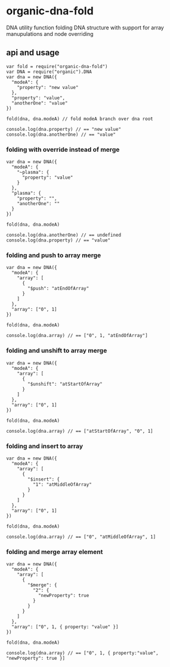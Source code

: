 # organic-dna-fold

DNA utility function folding DNA structure with support for array manupulations and node overriding

## api and usage

    var fold = require("organic-dna-fold")
    var DNA = require("organic").DNA
    var dna = new DNA({
      "modeA": {
        "property": "new value"
      },
      "property": "value",
      "anotherOne": "value"
    })

    fold(dna, dna.modeA) // fold modeA branch over dna root

    console.log(dna.property) // == "new value"
    console.log(dna.anotherOne) // == "value"

### folding with override instead of merge

    var dna = new DNA({
      "modeA": {
        "~plasma": {
          "property": "value"
        }
      },
      "plasma": {
        "property": "",
        "anotherOne": ""
      }
    })

    fold(dna, dna.modeA)

    console.log(dna.anotherOne) // == undefined
    console.log(dna.property) // == "value"

### folding and push to array merge

    var dna = new DNA({
      "modeA": {
        "array": [
          {
            "$push": "atEndOfArray"
          }
        ]
      },
      "array": ["0", 1]
    })

    fold(dna, dna.modeA)

    console.log(dna.array) // == ["0", 1, "atEndOfArray"]

### folding and unshift to array merge

    var dna = new DNA({
      "modeA": {
        "array": [
          {
            "$unshift": "atStartOfArray"
          }
        ]
      },
      "array": ["0", 1]
    })

    fold(dna, dna.modeA)

    console.log(dna.array) // == ["atStartOfArray", "0", 1]

### folding and insert to array

    var dna = new DNA({
      "modeA": {
        "array": [
          {
            "$insert": {
              "1": "atMiddleOfArray"
            }
          }
        ]
      },
      "array": ["0", 1]
    })

    fold(dna, dna.modeA)

    console.log(dna.array) // == ["0", "atMiddleOfArray", 1]

### folding and merge array element

    var dna = new DNA({
      "modeA": {
        "array": [
          {
            "$merge": {
              "2": {
                "newProperty": true
              }
            }
          }
        ]
      },
      "array": ["0", 1, { property: "value" }]
    })

    fold(dna, dna.modeA)

    console.log(dna.array) // == ["0", 1, { property:"value", "newProperty": true }]